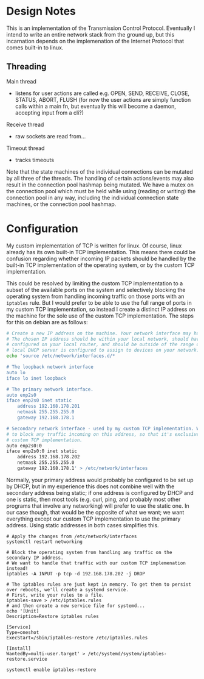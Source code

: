 # Design Notes

This is an implementation of the Transmission Control Protocol. Eventually I intend to write an entire network stack from the ground up, but this incarnation depends on the implemenation of the Internet Protocol that comes built-in to linux.

## Threading

Main thread
- listens for user actions are called e.g. OPEN, SEND, RECEIVE, CLOSE, STATUS, ABORT, FLUSH
  (for now the user actions are simply function calls within a main fn, but eventually this will become a daemon, accepting input from a cli?)

Receive thread
- raw sockets are read from...

Timeout thread
- tracks timeouts

Note that the state machines of the individual connections can be mutated by all three of the threads. The handling of certain actions/events may also result in the connection pool hashmap being mutated. We have a mutex on the connection pool which must be held while using (reading or writing) the connection pool in any way, including the individual connection state machines, or the connection pool hashmap.

# Configuration

My custom implementation of TCP is written for linux. Of course, linux already has its own built-in TCP implementation. This means there could be confusion regarding whether incoming IP packets should be handled by the built-in TCP implementation of the operating system, or by the custom TCP implementation.

This could be resolved by limiting the custom TCP implementation to a subset of the available ports on the system and selectively blocking the operating system from handling incoming traffic on those ports with an `iptables` rule. But I would prefer to be able to use the full range of ports in my custom TCP implementation, so instead I create a distinct IP address on the machine for the sole use of the custom TCP implementation. The steps for this on debian are as follows:

```sh
# Create a new IP address on the machine. Your network interface may have a different name.
# The chosen IP address should be within your local network, should have the same subnet mask
# configured on your local router, and should be outside of the range of addresses that your
# local DHCP server is configured to assign to devices on your network. You'll need to run this as root.
echo 'source /etc/network/interfaces.d/*

# The loopback network interface
auto lo
iface lo inet loopback

# The primary network interface.
auto enp2s0
iface enp2s0 inet static
    address 192.168.178.201
    netmask 255.255.255.0
    gateway 192.168.178.1

# Secondary network interface - used by my custom TCP implementation. We'll set up iptables
# to block any traffic incoming on this address, so that it's exclusively handled by our
# custom TCP implementation.
auto enp2s0:0
iface enp2s0:0 inet static
    address 192.168.178.202
    netmask 255.255.255.0
    gateway 192.168.178.1' > /etc/network/interfaces
```

Normally, your primary address would probably be configured to be set up by DHCP, but in my experience this does not combine well with the secondary address being static; if one address is configured by DHCP and one is static, then most tools (e.g. curl, ping, and probably most other programs that involve any networking) will prefer to use the static one. In our case though, that would be the opposite of what we want; we want everything except our custom TCP implementation to use the primary address. Using static addresses in both cases simplifies this.

```
# Apply the changes from /etc/network/interfaces
systemctl restart networking

# Block the operating system from handling any traffic on the secondary IP address.
# We want to handle that traffic with our custom TCP implemenation instead!
iptables -A INPUT -p tcp -d 192.168.178.202 -j DROP

# The iptables rules are just kept in memory. To get them to persist over reboots, we'll create a systemd service.
# First, write your rules to a file.
iptables-save > /etc/iptables.rules
# and then create a new service file for systemd...
echo '[Unit]
Description=Restore iptables rules

[Service]
Type=oneshot
ExecStart=/sbin/iptables-restore /etc/iptables.rules

[Install]
WantedBy=multi-user.target' > /etc/systemd/system/iptables-restore.service

systemctl enable iptables-restore
```
